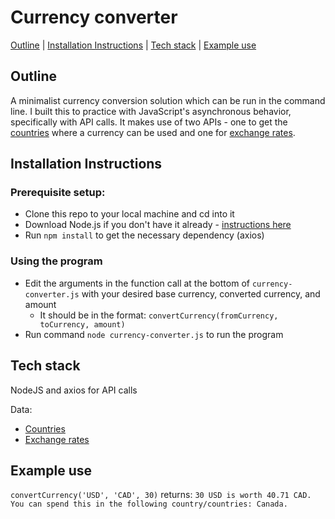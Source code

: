 # Currency converter

[Outline](#Outline) | [Installation Instructions](#Installation_Instructions) | [Tech stack](#Tech_stack) | [Example use](#Example_use) 

## <a name="Outline">Outline</a>

A minimalist currency conversion solution which can be run in the command line. I built this to practice with JavaScript's asynchronous behavior, specifically with API calls. It makes use of two APIs - one to get the [countries](https://restcountries.eu/rest/v2/currency) where a currency can be used and one for [exchange rates](http://data.fixer.io/api/latest).

## <a name="Installation_Instructions">Installation Instructions</a>

### Prerequisite setup:
- Clone this repo to your local machine and cd into it
- Download Node.js if you don't have it already - [instructions here](https://nodejs.org/en/)
- Run `npm install` to get the necessary dependency (axios)

### Using the program

- Edit the arguments in the function call at the bottom of `currency-converter.js` with your desired base currency, converted currency, and amount
  - It should be in the format: `convertCurrency(fromCurrency, toCurrency, amount)`
- Run command `node currency-converter.js` to run the program

## <a name="Tech_stack">Tech stack</a>

NodeJS and axios for API calls

Data:
- [Countries](https://restcountries.eu/rest/v2/currency)
- [Exchange rates](http://data.fixer.io/api/latest)

## <a name="Example_use">Example use</a>

`convertCurrency('USD', 'CAD', 30)` returns: `30 USD is worth 40.71 CAD. You can spend this in the following country/countries: Canada.`
